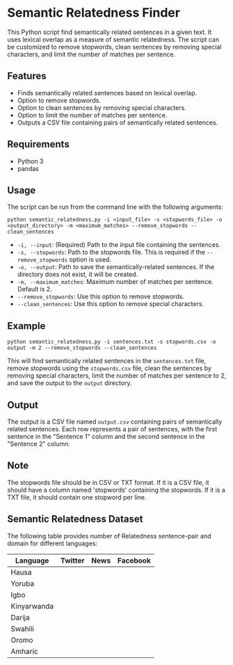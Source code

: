 # Semantic Relatedness Finder

This Python script find semantically related sentences in a given text. It uses lexical overlap as a measure of semantic relatedness. The script can be customized to remove stopwords, clean sentences by removing special characters, and limit the number of matches per sentence.

## Features

- Finds semantically related sentences based on lexical overlap.
- Option to remove stopwords.
- Option to clean sentences by removing special characters.
- Option to limit the number of matches per sentence.
- Outputs a CSV file containing pairs of semantically related sentences.

## Requirements

- Python 3
- pandas

## Usage

The script can be run from the command line with the following arguments:

```
python semantic_relatedness.py -i <input_file> -s <stopwords_file> -o <output_directory> -m <maximum_matches> --remove_stopwords --clean_sentences
```

- `-i, --input`: (Required) Path to the input file containing the sentences.
- `-s, --stopwords`: Path to the stopwords file. This is required if the `--remove_stopwords` option is used.
- `-o, --output`: Path to save the semantically-related sentences. If the directory does not exist, it will be created.
- `-m, --maximum_matches`: Maximum number of matches per sentence. Default is 2.
- `--remove_stopwords`: Use this option to remove stopwords.
- `--clean_sentences`: Use this option to remove special characters.

## Example

```
python semantic_relatedness.py -i sentences.txt -s stopwords.csv -o output -m 2 --remove_stopwords --clean_sentences
```

This will find semantically related sentences in the `sentences.txt` file, remove stopwords using the `stopwords.csv` file, clean the sentences by removing special characters, limit the number of matches per sentence to 2, and save the output to the `output` directory.

## Output

The output is a CSV file named `output.csv` containing pairs of semantically related sentences. Each row represents a pair of sentences, with the first sentence in the "Sentence 1" column and the second sentence in the "Sentence 2" column.

## Note

The stopwords file should be in CSV or TXT format. If it is a CSV file, it should have a column named 'stopwords' containing the stopwords. If it is a TXT file, it should contain one stopword per line.

## Semantic Relatedness Dataset 

The following table provides number of Relatedness sentence-pair and domain for different languages:

| Language | Twitter | News | Facebook |
|----------|---------|------|----------|
| Hausa  |             |   |       |
| Yoruba       |         |         |      |
| Igbo       |         |         |      |
| Kinyarwanda        |         |         |      |
| Darija        |         |         |      |
| Swahili        |         |         |      |
| Oromo        |         |         |      |
| Amharic        |         |         |      |



